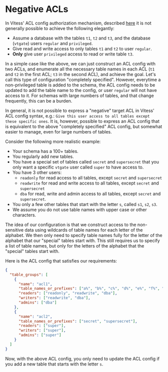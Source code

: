 # Negative ACLs

In Vitess' ACL config authorization mechanism, described
[here](https://vitess.io/docs/user-guides/configuration-advanced/authorization/)
it is not generally possible to achieve the following elegantly:

 * Assume a database with the tables `t1`, `t2` and `t3`, and the database
 (`vtgate`) users `regular` and `privileged`.
 * Give read and write access to only tables `t1` and `t2` to user `regular`.
 * **Only** give user `privileged` access to read or write table `t3`.

In a simple case like the above, we can just construct an ACL config
with two ACLs, and enumerate all the necessary table names in each ACL
(`t1` and `t2` in the first ACL;  `t3` in the second ACL), and achieve the
goal. Let's call this type of configuration "completely specified".
However, everytime a non-privileged table is added to the schema, the
ACL config needs to be updated to add the table name to the config, or
user `regular` will not have access to it.  For schemas with large numbers
of tables, and that change frequently, this can be a burden.

In general, it is not possible to express a "negative" target ACL in Vitess'
ACL config syntax, e.g.:  `Give this user access to all tables except these
specific ones`. It is, however, possible to express an ACL config that is
equivalent to the above "completely specified" ACL config, but somewhat
easier to manage, even for large numbers of tables.

Consider the following more realistic example:
  * Your schema has a 100+ tables.
  * You regularly add new tables.
  * You have a special set of tables called `secret` and `supersecret`
    that you only want a specific `vtgate` user called `super` to have
    access to.
  * You have 3 other users:
    * `readonly` for read access to all tables, except `secret` and
      `supersecret`
    * `readwrite` for read and write access to all tables, except `secret`
       and `supersecret`
    * `dba` for read, write and admin access to all tables, except
      `secret` and `supersecret`.
  * You only a few other tables that start with the letter `s`, called
    `s1`, `s2`, `s3`.
  * We assume you do not use table names with upper case or other
    characters.

The idea of our configuration is that we construct access to the
non-sensitive data using wildcards of table names for each letter
of the alphabet.  We then only need to specify table names fully for
the letter of the alphabet that our "special" tables start
with.  This still requires us to specify a list of table names, but
only for the letters of the alphabet that the "special" tables start
with. 

Here is the ACL config that satisfies our requirements:

```json
{
  "table_groups": [
    {
      "name": "acl1",
      "table_names_or_prefixes": ["a%", "b%", "c%", "d%", "e%", "f%", "g%", "h%", "i%", "j%", "k%", "l%", "m%", "n%", "o%", "p%", "q%", "r%", "t%", "u%", "v%", "w%", "x%", "y%", "z%", "s1", "s2", "s3"],
      "readers": ["readonly", "readwrite", "dba"],
      "writers": ["readwrite", "dba"],
      "admins": ["dba"]
    },
    {
      "name": "acl2",
      "table_names_or_prefixes": ["secret", "supersecret"],
      "readers": ["super"],
      "writers": ["super"],
      "admins": ["super"]
    }
  ]
}
```

Now, with the above ACL config, you only need to update the ACL config
if you add a new table that starts with the letter `s`.

